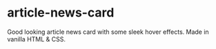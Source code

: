 # article-news-card
Good looking article news card with some sleek hover effects. Made in vanilla HTML &amp; CSS.
